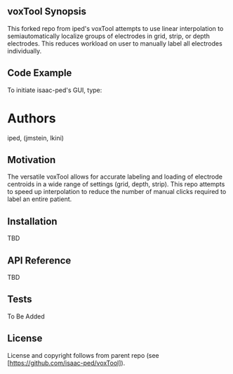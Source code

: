 ## voxTool Synopsis

This forked repo from iped's voxTool attempts to use linear interpolation to semiautomatically localize groups of electrodes in grid, strip, or depth electrodes. This reduces workload on user to manually label all electrodes individually.

## Code Example

To initiate isaac-ped's GUI, type:  

# Authors
iped, (jmstein, lkini)

## Motivation

The versatile voxTool allows for accurate labeling and loading of electrode centroids in a wide range of settings (grid, depth, strip). This repo attempts to speed up interpolation to reduce the number of manual clicks required to label an entire patient.

## Installation

TBD

## API Reference

TBD

## Tests

To Be Added

## License

License and copyright follows from parent repo (see [https://github.com/isaac-ped/voxTool]).
